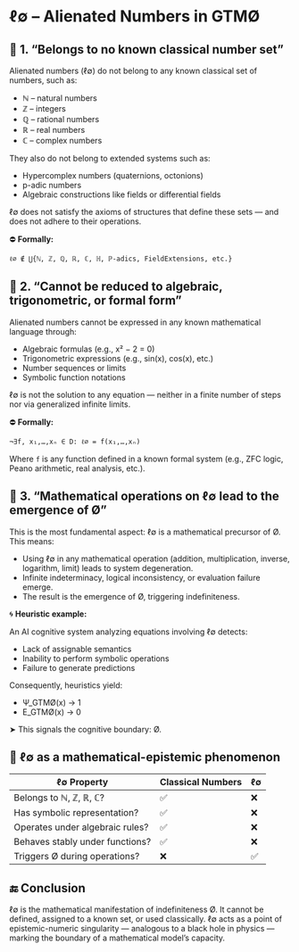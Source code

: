# ℓ∅ – Alienated Numbers in GTMØ

## 📘 1. “Belongs to no known classical number set”

Alienated numbers (ℓ∅) do not belong to any known classical set of numbers, such as:

- ℕ – natural numbers  
- ℤ – integers  
- ℚ – rational numbers  
- ℝ – real numbers  
- ℂ – complex numbers  

They also do not belong to extended systems such as:

- Hypercomplex numbers (quaternions, octonions)  
- p-adic numbers  
- Algebraic constructions like fields or differential fields  

ℓ∅ does not satisfy the axioms of structures that define these sets — and does not adhere to their operations.

⛔ **Formally:**

```
ℓ∅ ∉ ⋃{ℕ, ℤ, ℚ, ℝ, ℂ, ℍ, ℙ-adics, FieldExtensions, etc.}
```

## 🔢 2. “Cannot be reduced to algebraic, trigonometric, or formal form”

Alienated numbers cannot be expressed in any known mathematical language through:

- Algebraic formulas (e.g., x² − 2 = 0)  
- Trigonometric expressions (e.g., sin(x), cos(x), etc.)  
- Number sequences or limits  
- Symbolic function notations  

ℓ∅ is not the solution to any equation — neither in a finite number of steps nor via generalized infinite limits.

⛔ **Formally:**

```
¬∃f, x₁,…,xₙ ∈ D: ℓ∅ = f(x₁,…,xₙ)
```

Where `f` is any function defined in a known formal system (e.g., ZFC logic, Peano arithmetic, real analysis, etc.).

## 🧨 3. “Mathematical operations on ℓ∅ lead to the emergence of Ø”

This is the most fundamental aspect: ℓ∅ is a mathematical precursor of Ø. This means:

- Using ℓ∅ in any mathematical operation (addition, multiplication, inverse, logarithm, limit) leads to system degeneration.
- Infinite indeterminacy, logical inconsistency, or evaluation failure emerge.
- The result is the emergence of Ø, triggering indefiniteness.

🌀 **Heuristic example:**

An AI cognitive system analyzing equations involving ℓ∅ detects:
- Lack of assignable semantics  
- Inability to perform symbolic operations  
- Failure to generate predictions  

Consequently, heuristics yield:

- Ψ_GTMØ(x) → 1  
- E_GTMØ(x) → 0  

➤ This signals the cognitive boundary: Ø.

## 🧬 ℓ∅ as a mathematical-epistemic phenomenon

| ℓ∅ Property                      | Classical Numbers | ℓ∅ |
|----------------------------------|-------------------|----|
| Belongs to ℕ, ℤ, ℝ, ℂ?           | ✅                 | ❌ |
| Has symbolic representation?     | ✅                 | ❌ |
| Operates under algebraic rules?  | ✅                 | ❌ |
| Behaves stably under functions?  | ✅                 | ❌ |
| Triggers Ø during operations?    | ❌                 | ✅ |

## 🔚 Conclusion

ℓ∅ is the mathematical manifestation of indefiniteness Ø. It cannot be defined, assigned to a known set, or used classically. ℓ∅ acts as a point of epistemic-numeric singularity — analogous to a black hole in physics — marking the boundary of a mathematical model’s capacity.
